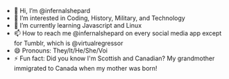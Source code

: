 - 👋 Hi, I’m @infernalshepard
- 👀 I’m interested in Coding, History, Military, and Technology
- 🌱 I’m currently learning Javascript and Linux
- 📫 How to reach me @infernalshepard on every social media app except for Tumblr, which is @virtualregressor
- 😄 Pronouns: They/It/He/She/Voi
- ⚡ Fun fact: Did you know I'm Scottish and Canadian? My grandmother immigrated to Canada when my mother was born!

<!---
infernalshepard/infernalshepard is a ✨ special ✨ repository because its `README.md` (this file) appears on your GitHub profile.
You can click the Preview link to take a look at your changes.
--->
